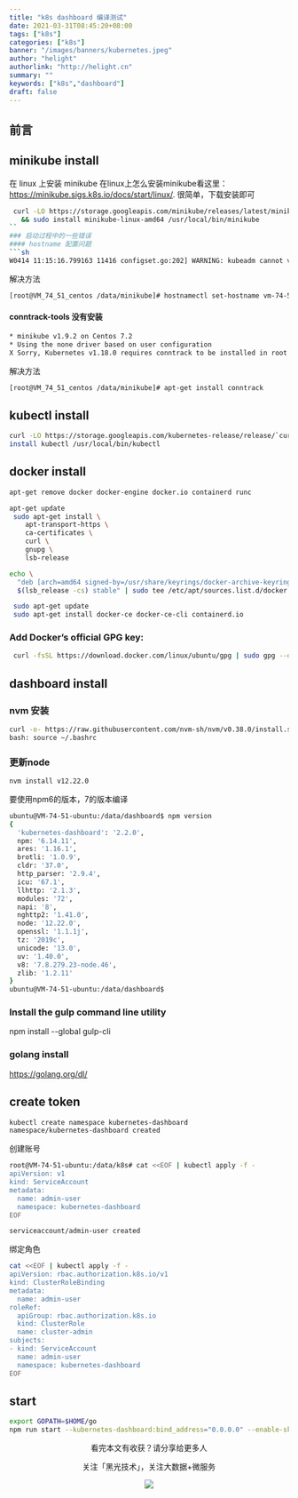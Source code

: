 ```yaml
---
title: "k8s dashboard 编译测试"
date: 2021-03-31T08:45:20+08:00
tags: ["k8s"]
categories: ["k8s"]
banner: "/images/banners/kubernetes.jpeg"
author: "helight"
authorlink: "http://helight.cn"
summary: ""
keywords: ["k8s","dashboard"]
draft: false
---
```


## 前言


## minikube install

在 linux 上安装 minikube
在linux上怎么安装minikube看这里：
https://minikube.sigs.k8s.io/docs/start/linux/.
很简单，下载安装即可

```sh
 curl -LO https://storage.googleapis.com/minikube/releases/latest/minikube-linux-amd64 \
   && sudo install minikube-linux-amd64 /usr/local/bin/minikube
``
### 启动过程中的一些错误
#### hostname 配置问题
```sh
W0414 11:15:16.799163 11416 configset.go:202] WARNING: kubeadm cannot validate component configs for API groups [kubelet.config.k8s.io kubeproxy.config.k8s.io]nodeRegistration.name: Invalid value: "vm_74_51_centos": a DNS-1123 subdomain must consist of lower case alphanumeric characters, '-' or '.', and must start and end with an alphanumeric character (e.g. 'example.com', regex used for validation is '[a-z0-9]([-a-z0-9]*[a-z0-9])?(\.[a-z0-9]([-a-z0-9]*[a-z0-9])?)*')To see the stack trace of this error execute with --v=5 or higher
```
解决方法
```sh
[root@VM_74_51_centos /data/minikube]# hostnamectl set-hostname vm-74-51-centos
```
#### conntrack-tools 没有安装
```sh
* minikube v1.9.2 on Centos 7.2
* Using the none driver based on user configuration
X Sorry, Kubernetes v1.18.0 requires conntrack to be installed in root's path
```
解决方法
```sh
[root@VM_74_51_centos /data/minikube]# apt-get install conntrack
```
## kubectl install 
```sh
curl -LO https://storage.googleapis.com/kubernetes-release/release/`curl -s https://storage.googleapis.com/kubernetes-release/release/stable.txt`/bin/linux/amd64/kubectl
install kubectl /usr/local/bin/kubectl
```
## docker install
```sh
apt-get remove docker docker-engine docker.io containerd runc

apt-get update
 sudo apt-get install \
    apt-transport-https \
    ca-certificates \
    curl \
    gnupg \
    lsb-release

echo \
  "deb [arch=amd64 signed-by=/usr/share/keyrings/docker-archive-keyring.gpg] https://download.docker.com/linux/ubuntu \
  $(lsb_release -cs) stable" | sudo tee /etc/apt/sources.list.d/docker.list > /dev/null

 sudo apt-get update
 sudo apt-get install docker-ce docker-ce-cli containerd.io
 ```
### Add Docker’s official GPG key:
```sh
 curl -fsSL https://download.docker.com/linux/ubuntu/gpg | sudo gpg --dearmor -o /usr/share/keyrings/docker-archive-keyring.gpg
```
## dashboard install
### nvm 安装
```sh
curl -o- https://raw.githubusercontent.com/nvm-sh/nvm/v0.38.0/install.sh | bash
bash: source ~/.bashrc
```
### 更新node
``` sh
nvm install v12.22.0
```
要使用npm6的版本，7的版本编译
```sh
ubuntu@VM-74-51-ubuntu:/data/dashboard$ npm version
{
  'kubernetes-dashboard': '2.2.0',
  npm: '6.14.11',
  ares: '1.16.1',
  brotli: '1.0.9',
  cldr: '37.0',
  http_parser: '2.9.4',
  icu: '67.1',
  llhttp: '2.1.3',
  modules: '72',
  napi: '8',
  nghttp2: '1.41.0',
  node: '12.22.0',
  openssl: '1.1.1j',
  tz: '2019c',
  unicode: '13.0',
  uv: '1.40.0',
  v8: '7.8.279.23-node.46',
  zlib: '1.2.11'
}
ubuntu@VM-74-51-ubuntu:/data/dashboard$ 
```
### Install the gulp command line utility
npm install --global gulp-cli

### golang install
https://golang.org/dl/

## create token
```sh
kubectl create namespace kubernetes-dashboard
namespace/kubernetes-dashboard created
```
创建账号
```sh
root@VM-74-51-ubuntu:/data/k8s# cat <<EOF | kubectl apply -f -
apiVersion: v1
kind: ServiceAccount
metadata:
  name: admin-user
  namespace: kubernetes-dashboard
EOF

serviceaccount/admin-user created
```
绑定角色
```sh
cat <<EOF | kubectl apply -f -
apiVersion: rbac.authorization.k8s.io/v1
kind: ClusterRoleBinding
metadata:
  name: admin-user
roleRef:
  apiGroup: rbac.authorization.k8s.io
  kind: ClusterRole
  name: cluster-admin
subjects:
- kind: ServiceAccount
  name: admin-user
  namespace: kubernetes-dashboard
EOF
```

## start
```sh
export GOPATH=$HOME/go
npm run start --kubernetes-dashboard:bind_address="0.0.0.0" --enable-skip-login
```

<center>
看完本文有收获？请分享给更多人

关注「黑光技术」，关注大数据+微服务

![](/images/qrcode_helight_tech.jpg)
</center>